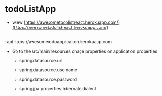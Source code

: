 # todoListApp

- wiew [https://awesometodolistreact.herokuapp.com/](https://awesometodolistreact.herokuapp.com/) 
<br>
-api  https://awesometodoapplicaiton.herokuapp.com


 - Go to the src/main/resources chage properties on application.properties
	- spring.datasource.url
	
	 - spring.datasource.username
	 - spring.datasource.password
	 - spring.jpa.properties.hibernate.dialect
